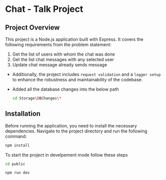 # Chat - Talk Project

## Project Overview

This project is a Node.js application built with Express. It covers the following requirements from the problem statement:

1. Get the list of users with whom the chat was done
3. Get the list chat messages with any selected user
4. Update chat message already sends message

- Additionally, the project includes `request validation` and a `logger setup` to enhance the robustness and maintainability of the codebase.
- Added all the database changes into the below path
  
  ```bash
  cd Storage\DBChanges\*
  ```

## Installation

Before running the application, you need to install the necessary dependencies. Navigate to the project directory and run the following command:

```bash
npm install
```
To start the project in develpement mode follow these steps
```bash
cd public
```
```bash
npm run dev
```
